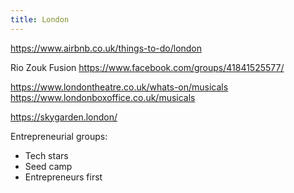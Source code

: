 ```yaml
---
title: London
---
```


https://www.airbnb.co.uk/things-to-do/london

Rio Zouk Fusion
https://www.facebook.com/groups/41841525577/

https://www.londontheatre.co.uk/whats-on/musicals
https://www.londonboxoffice.co.uk/musicals



https://skygarden.london/


Entrepreneurial groups:
- Tech stars
- Seed camp
- Entrepreneurs first
